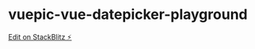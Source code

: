 # vuepic-vue-datepicker-playground

[Edit on StackBlitz ⚡️](https://stackblitz.com/edit/vuepic-vue-datepicker-playground)
